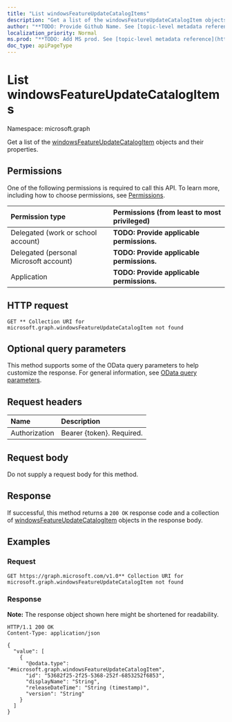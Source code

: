 ```yaml
---
title: "List windowsFeatureUpdateCatalogItems"
description: "Get a list of the windowsFeatureUpdateCatalogItem objects and their properties."
author: "**TODO: Provide Github Name. See [topic-level metadata reference](https://msgo.azurewebsites.net/add/document/guidelines/metadata.html#topic-level-metadata)**"
localization_priority: Normal
ms.prod: "**TODO: Add MS prod. See [topic-level metadata reference](https://msgo.azurewebsites.net/add/document/guidelines/metadata.html#topic-level-metadata)**"
doc_type: apiPageType
---
```


# List windowsFeatureUpdateCatalogItems
Namespace: microsoft.graph



Get a list of the [windowsFeatureUpdateCatalogItem](../resources/windowsfeatureupdatecatalogitem.md) objects and their properties.

## Permissions
One of the following permissions is required to call this API. To learn more, including how to choose permissions, see [Permissions](/graph/permissions-reference).

|Permission type|Permissions (from least to most privileged)|
|:---|:---|
|Delegated (work or school account)|**TODO: Provide applicable permissions.**|
|Delegated (personal Microsoft account)|**TODO: Provide applicable permissions.**|
|Application|**TODO: Provide applicable permissions.**|

## HTTP request

<!-- {
  "blockType": "ignored"
}
-->
``` http
GET ** Collection URI for microsoft.graph.windowsFeatureUpdateCatalogItem not found
```

## Optional query parameters
This method supports some of the OData query parameters to help customize the response. For general information, see [OData query parameters](/graph/query-parameters).

## Request headers
|Name|Description|
|:---|:---|
|Authorization|Bearer {token}. Required.|

## Request body
Do not supply a request body for this method.

## Response

If successful, this method returns a `200 OK` response code and a collection of [windowsFeatureUpdateCatalogItem](../resources/windowsfeatureupdatecatalogitem.md) objects in the response body.

## Examples

### Request
<!-- {
  "blockType": "request",
  "name": "list_windowsfeatureupdatecatalogitem"
}
-->
``` http
GET https://graph.microsoft.com/v1.0** Collection URI for microsoft.graph.windowsFeatureUpdateCatalogItem not found
```


### Response
**Note:** The response object shown here might be shortened for readability.
<!-- {
  "blockType": "response",
  "truncated": true,
  "@odata.type": "Collection(microsoft.graph.windowsFeatureUpdateCatalogItem)"
}
-->
``` http
HTTP/1.1 200 OK
Content-Type: application/json

{
  "value": [
    {
      "@odata.type": "#microsoft.graph.windowsFeatureUpdateCatalogItem",
      "id": "53682f25-2f25-5368-252f-6853252f6853",
      "displayName": "String",
      "releaseDateTime": "String (timestamp)",
      "version": "String"
    }
  ]
}
```

